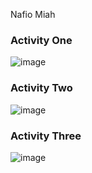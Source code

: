 Nafio Miah

### Activity One

![image](https://user-images.githubusercontent.com/59378799/190679775-34a806ff-e965-47b4-912f-024ad0e5f8b7.png)

### Activity Two

![image](https://user-images.githubusercontent.com/59378799/190681673-794ed572-7283-48ce-ba9f-82fa002263db.png)

### Activity Three

![image](https://user-images.githubusercontent.com/59378799/190684033-71b173e2-31a0-459d-a101-3df88106a3a7.png)
